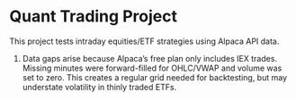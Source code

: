 # Quant Trading Project
This project tests intraday equities/ETF strategies using Alpaca API data.

1. Data gaps arise because Alpaca’s free plan only includes IEX trades. Missing minutes were forward-filled for OHLC/VWAP and volume was set to zero. This creates a regular grid needed for backtesting, but may understate volatility in thinly traded ETFs.